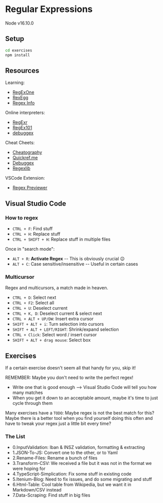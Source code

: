 Regular Expressions
===================

Node v16.10.0

## Setup

```sh
cd exercises
npm install
```

## Resources

Learning:
- [RegExOne](https://regexone.com)
- [RexEgg](http://www.rexegg.com)
- [Regex Info](http://www.regular-expressions.info)

Online interpreters:
- [RegExr](https://regexr.com/)
- [RegEx101](https://regex101.com/)
- [debuggex](https://www.debuggex.com/?flavor=javascript)

Cheat Cheets:
- [Cheatography](https://www.cheatography.com/davechild/cheat-sheets/regular-expressions/)
- [Quickref.me](https://quickref.me/regex.html)
- [Debuggex](https://www.debuggex.com/cheatsheet/regex/javascript)
- [Regexlib](http://regexlib.com/CheatSheet.aspx)

VSCode Extension:
- [Regex Previewer](https://marketplace.visualstudio.com/items?itemName=chrmarti.regex)

## Visual Studio Code

### How to regex

- `CTRL + F`: Find stuff
- `CTRL + H`: Replace stuff
- `CTRL + SHIFT + H`: Replace stuff in multiple files

Once in "search mode":
- `ALT + R`: **Activate Regex** -- This is obviously crucial 😉
- `ALT + C`: Case sensitive/insensitive -- Useful in certain cases


### Multicursor

Regex and multicursors, a match made in heaven.

- `CTRL + D`: Select next
- `CTRL + F2`: Select all
- `CTRL + U`: Deselect current
- `CTRL + K, D`: Deselect current & select next
- `CTRL + ALT + UP/DW`: Insert extra cursor
- `SHIFT + ALT + i`: Turn selection into cursors
- `SHIFT + ALT + LEFT/RIGHT`: Shrink/expand selection
- `CTRL + Click`: Select word / insert cursor
- `SHIFT + ALT + drag mouse`: Select box


## Exercises

If a certain exercise doesn't seem all that handy for you, skip it!


REMEMBER: Maybe you don't need to write the perfect regex!

- Write one that is good enough --> Visual Studio Code will tell you how many matches
- When you get it down to an acceptable amount, maybe it's time to just cycle through them


Many exercises have a `TODO`: Maybe regex is not the best match for this?
Maybe there is a better tool when you find yourself doing this often
and have to tweak your regex just a little bit every time?


### The List

- 0.InputValidation: Iban & INSZ validation, formatting & extracting
- 1.JSON-To-JS: Convert one to the other, or to Yaml
- 2.Rename-Files: Rename a bunch of files
- 3.Transform-CSV: We received a file but it was not in the format we were hoping for
- 4.TypeScript-Simplication: Fix some stuff in existing code
- 5.Itenium-Blog: Need to fix issues, and do some migrating and stuff
- 6.Html-Table: Cool table from Wikipedia, but we want it in Markdown/CSV instead
- 7.Data-Scraping: Find stuff in big files

